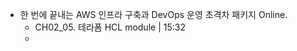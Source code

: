 - 한 번에 끝내는 AWS 인프라 구축과 DevOps 운영 초격차 패키지 Online.
	- CH02_05. 테라폼 HCL module | 15:32
	- 
<!--stackedit_data:
eyJoaXN0b3J5IjpbMTkyNzk5MDI1MSwxMjcxMzM0OTIwXX0=
-->